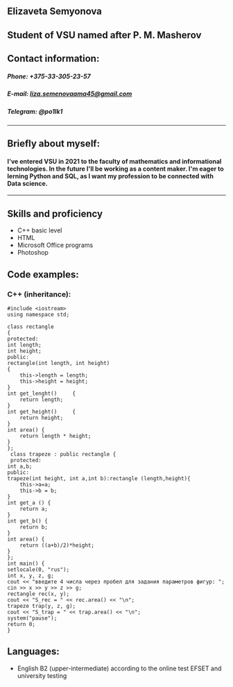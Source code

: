 ## **Elizaveta Semyonova**
## Student of VSU named after P. M. Masherov
## **Contact information:**
##### **Phone:** +375-33-305-23-57 
##### **E-mail:** liza.semenovaama45@gmail.com
##### **Telegram:** @po1lk1
---
## Briefly about myself:
#### I've entered VSU in 2021 to the faculty of mathematics and informational technologies. In the future I'll be working as a content maker. I'm eager to lerning Python and SQL, as I want my profession to be connected with Data science. 
***
## Skills and proficiency
* C++ basic level
* HTML
* Microsoft Office programs
* Photoshop
## Code examples:
### C++ (inheritance):

    #include <iostream>   
    using namespace std;    

    class rectangle    
    {   
    protected:   
	int length;   
	int height;    
    public:   
	rectangle(int length, int height)    
	{   
		this->length = length;    
		this->height = height;    
	}    
	int get_lenght()     {    
		return length;    
	}     
	int get_height()     {    
		return height;    
	}
	int area() {
		return length * height;
	}
    };
     class trapeze : public rectangle {
     protected:
	int a,b;
    public:
	trapeze(int height, int a,int b):rectangle (length,height){
		this->a=a;
		this->b = b;
	}
	int get_a () {
		return a;
	}
	int get_b() {
		return b;
	}
	int area() {
		return ((a+b)/2)*height;
	}
    };
    int main() {
	setlocale(0, "rus");
	int x, y, z, g;
	cout << "введите 4 числа через пробел для задания параметров фигур: ";
	cin >> x >> y >> z >> g;
	rectangle rec(x, y); 
	cout << "S_rec = " << rec.area() << "\n";
	trapeze trap(y, z, g);
	cout << "S_trap = " << trap.area() << "\n";
	system("pause");
	return 0;
    }
## Languages:
* English B2 (upper-intermediate) according to the online test EFSET and university testing 

